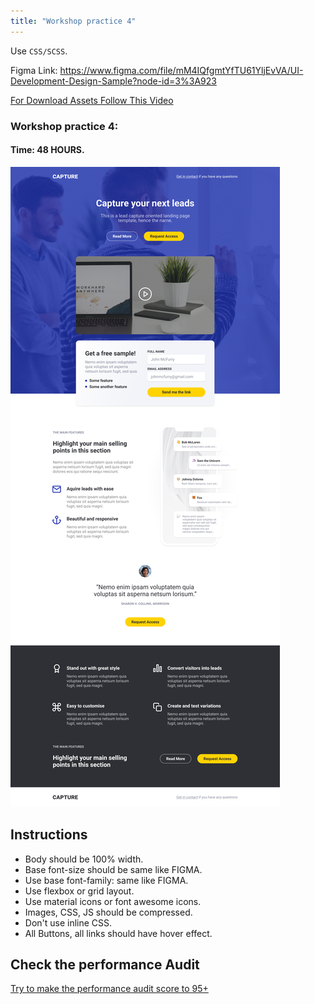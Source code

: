 ```yaml
---
title: "Workshop practice 4"
---
```


Use `CSS/SCSS`.

Figma Link: https://www.figma.com/file/mM4IQfgmtYfTU61YljEvVA/UI-Development-Design-Sample?node-id=3%3A923

[For Download Assets Follow This Video](https://www.youtube.com/watch?v=NpzL1MONwaw)
### Workshop practice 4: 
#### Time: 48 HOURS.

![workshop2 Neoito](/workshop4.png)

## Instructions 
* Body should be 100% width.
* Base font-size should be same like FIGMA.
* Use base font-family: same like FIGMA.
* Use flexbox or grid layout.
* Use material icons or font awesome icons.
* Images, CSS, JS should be compressed.
* Don't use inline CSS.
* All Buttons, all links should have hover effect.

## Check the performance Audit
[Try to make the performance audit score to 95+](https://developers.google.com/web/tools/lighthouse/)
